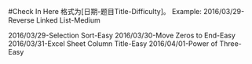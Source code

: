 #Check In Here
格式为[日期-题目Title-Difficulty]。
Example: 2016/03/29-Reverse Linked List-Medium

2016/03/29-Selection Sort-Easy
2016/03/30-Move Zeros to End-Easy
2016/03/31-Excel Sheet Column Title-Easy
2016/04/01-Power of Three-Easy
